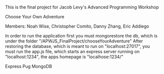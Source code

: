 This is the final project for Jacob Levy's Advanced Programming Workshop

Choose Your Own Adventure

Members: Noah Wise, Christopher Comito, Danny Zhang, Eric Addiego

In order to run the application first you must mongorestore the db, which is under the folder "/APWJS_FinalProject/chooseYourAdventure"
After restoring the database, which is meant to run on "localhost:27017", you must run the app.js file, which starts an express server running on "localhost:1234", the apps homepage is "localhose:1234/"

Express
Pug
MongoDB
